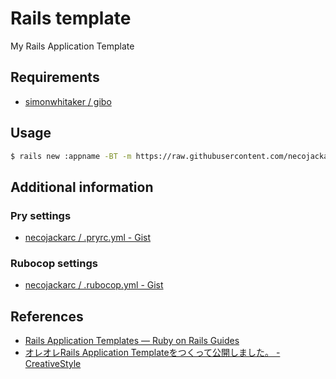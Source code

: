 # Rails template
My Rails Application Template

## Requirements
- [simonwhitaker / gibo](https://github.com/simonwhitaker/gibo)

## Usage
```bash
$ rails new :appname -BT -m https://raw.githubusercontent.com/necojackarc/rails-template/master/template.rb
```

## Additional information
### Pry settings
- [necojackarc / .pryrc.yml - Gist](https://gist.github.com/necojackarc/4b747325a55a1f9deeb0)

### Rubocop settings
- [necojackarc / .rubocop.yml - Gist](https://gist.github.com/necojackarc/f3c8323441b1bfc0d4f4)

## References
- [Rails Application Templates — Ruby on Rails Guides](http://guides.rubyonrails.org/rails_application_templates.html)
- [オレオレRails Application Templateをつくって公開しました。 - CreativeStyle](http://kadoppe.com/archives/2015/04/rails-application-template.html)
